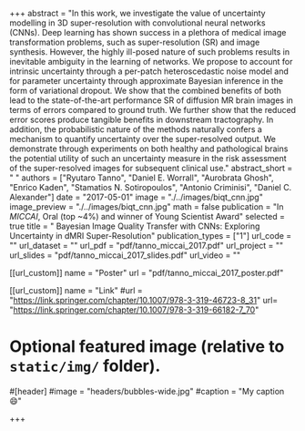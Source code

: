 +++
abstract = "In this work, we investigate the value of uncertainty modelling in 3D super-resolution with convolutional neural networks (CNNs). Deep learning has shown success in a plethora of medical image transformation problems, such as super-resolution (SR) and image synthesis. However, the highly ill-posed nature of such problems results in inevitable ambiguity in the learning of networks. We propose to account for intrinsic uncertainty through a per-patch heteroscedastic noise model and for parameter uncertainty through approximate Bayesian inference in the form of variational dropout. We show that the combined benefits of both lead to the state-of-the-art performance SR of diffusion MR brain images in terms of errors compared to ground truth. We further show that the reduced error scores produce tangible benefits in downstream tractography. In addition, the probabilistic nature of the methods naturally confers a mechanism to quantify uncertainty over the super-resolved output. We demonstrate through experiments on both healthy and pathological brains the potential utility of such an uncertainty measure in the risk assessment of the super-resolved images for subsequent clinical use."
abstract_short = " "
authors = ["Ryutaro Tanno", "Daniel E. Worrall", "Aurobrata Ghosh", "Enrico Kaden", "Stamatios N. Sotiropoulos",  "Antonio Criminisi", "Daniel C. Alexander"]
date = "2017-05-01"
image = "./../images/biqt_cnn.jpg"
image_preview = "./../images/biqt_cnn.jpg"
math = false
publication = "In *MICCAI*, Oral (top ~4%) and winner of Young Scientist Award"
selected = true
title = " Bayesian Image Quality Transfer with CNNs: Exploring Uncertainty in dMRI Super-Resolution"
publication_types = ["1"]
url_code = ""
url_dataset = ""
url_pdf = "pdf/tanno_miccai_2017.pdf"
url_project = ""
url_slides = "pdf/tanno_miccai_2017_slides.pdf"
url_video = ""

[[url_custom]]
name = "Poster"
url = "pdf/tanno_miccai_2017_poster.pdf" 

[[url_custom]]
name = "Link"
#url = "https://link.springer.com/chapter/10.1007/978-3-319-46723-8_31"
url= "https://link.springer.com/chapter/10.1007/978-3-319-66182-7_70"

# Optional featured image (relative to `static/img/` folder).
#[header]
#image = "headers/bubbles-wide.jpg"
#caption = "My caption :smile:"

+++
